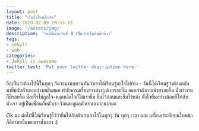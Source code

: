 ```yaml
---
layout: post
title: "เริ่มสิ่งใหม่อีกอัน"
date: 2019-02-09 20:53:12
image: '/assets/img/'
description: 'วันนี้ถือเอาวันที่ 9 เป็นการเริ่มต้นอีกก้าว'
tags:
- jekyll
- web
categories:
- Jekyll is awesome
twitter_text: 'Put your twitter description here.'
---
```

ถือเป็นว่าต้องไปนี้ในทุกๆ วันจะมาทบทวนกันว่าเราได้เรียนรู้อะไรไปบ้าง - วันนี้ได้เรียนรู้ว่าต้องกลับมายิ้มกับตัวเองอย่างสม่ำเสมอ ทำกิจกรมเรื่องราวต่างๆ ด้วยรอยยิ้ม ออกกำลังกายด้วยรอยยิ้ม นั่งทำงานก็มีรอยยิ้ม มีอะไรไม่ถูกใจ-หงุดหงิดใจก็ให้เรายิ้ม ยิ้มไว้ก่อนและยิ้มไว้หลัง ตั้งใจยิ้มอย่างน้อยก็ให้กับตัวเรา อยู่เป็นเพื่อนกับตัวเรา รักและดูแลตัวเราเองก่อนเสมอ

Ok นะ ต่อไปนี้ให้เรียนรู้ไว้ว่ายิ้มให้กับตัวเราเอาไว้ในทุกๆ วัน ทุกๆ เวลา และ เครื่องประดับบนใบหน้าก็คือรอยยิ้มของเรานั่นเอง :)
